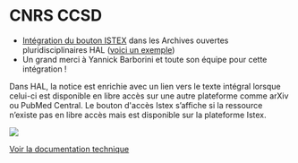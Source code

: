# CNRS CCSD

* [Intégration du bouton ISTEX](https://doc.istex.fr/users/integration/ent-web/#bouton-istex-integre) dans les Archives ouvertes pluridisciplinaires HAL ([voici un exemple](https://hal.archives-ouvertes.fr/hal-01705904))
* Un grand merci à Yannick Barborini et toute son équipe pour cette intégration !

Dans HAL, la notice est enrichie avec un lien vers le texte intégral lorsque celui-ci est disponible en libre accès sur une autre plateforme comme arXiv ou PubMed Central. Le bouton d'accès Istex s’affiche si la ressource n’existe pas en libre accès mais est disponible sur la plateforme Istex.

![](../../.gitbook/assets/istexhal1.png)

[Voir la documentation technique](https://doc.istex.fr/users/integration/ent-web/#bouton-istex-integre)
